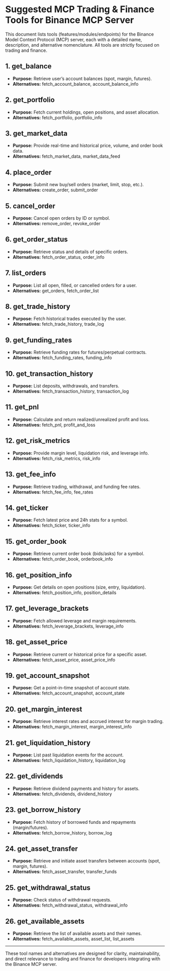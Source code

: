 # Suggested MCP Trading & Finance Tools for Binance MCP Server

This document lists tools (features/modules/endpoints) for the Binance Model Context Protocol (MCP) server, each with a detailed name, description, and alternative nomenclature. All tools are strictly focused on trading and finance.

## 1. get_balance
- **Purpose:** Retrieve user’s account balances (spot, margin, futures).
- **Alternatives:** fetch_account_balance, account_balance_info

## 2. get_portfolio
- **Purpose:** Fetch current holdings, open positions, and asset allocation.
- **Alternatives:** fetch_portfolio, portfolio_info

## 3. get_market_data
- **Purpose:** Provide real-time and historical price, volume, and order book data.
- **Alternatives:** fetch_market_data, market_data_feed

## 4. place_order
- **Purpose:** Submit new buy/sell orders (market, limit, stop, etc.).
- **Alternatives:** create_order, submit_order

## 5. cancel_order
- **Purpose:** Cancel open orders by ID or symbol.
- **Alternatives:** remove_order, revoke_order

## 6. get_order_status
- **Purpose:** Retrieve status and details of specific orders.
- **Alternatives:** fetch_order_status, order_info

## 7. list_orders
- **Purpose:** List all open, filled, or cancelled orders for a user.
- **Alternatives:** get_orders, fetch_order_list

## 8. get_trade_history
- **Purpose:** Fetch historical trades executed by the user.
- **Alternatives:** fetch_trade_history, trade_log

## 9. get_funding_rates
- **Purpose:** Retrieve funding rates for futures/perpetual contracts.
- **Alternatives:** fetch_funding_rates, funding_info

## 10. get_transaction_history
- **Purpose:** List deposits, withdrawals, and transfers.
- **Alternatives:** fetch_transaction_history, transaction_log

## 11. get_pnl
- **Purpose:** Calculate and return realized/unrealized profit and loss.
- **Alternatives:** fetch_pnl, profit_and_loss

## 12. get_risk_metrics
- **Purpose:** Provide margin level, liquidation risk, and leverage info.
- **Alternatives:** fetch_risk_metrics, risk_info

## 13. get_fee_info
- **Purpose:** Retrieve trading, withdrawal, and funding fee rates.
- **Alternatives:** fetch_fee_info, fee_rates

## 14. get_ticker
- **Purpose:** Fetch latest price and 24h stats for a symbol.
- **Alternatives:** fetch_ticker, ticker_info

## 15. get_order_book
- **Purpose:** Retrieve current order book (bids/asks) for a symbol.
- **Alternatives:** fetch_order_book, orderbook_info

## 16. get_position_info
- **Purpose:** Get details on open positions (size, entry, liquidation).
- **Alternatives:** fetch_position_info, position_details

## 17. get_leverage_brackets
- **Purpose:** Fetch allowed leverage and margin requirements.
- **Alternatives:** fetch_leverage_brackets, leverage_info

## 18. get_asset_price
- **Purpose:** Retrieve current or historical price for a specific asset.
- **Alternatives:** fetch_asset_price, asset_price_info

## 19. get_account_snapshot
- **Purpose:** Get a point-in-time snapshot of account state.
- **Alternatives:** fetch_account_snapshot, account_state

## 20. get_margin_interest
- **Purpose:** Retrieve interest rates and accrued interest for margin trading.
- **Alternatives:** fetch_margin_interest, margin_interest_info

## 21. get_liquidation_history
- **Purpose:** List past liquidation events for the account.
- **Alternatives:** fetch_liquidation_history, liquidation_log

## 22. get_dividends
- **Purpose:** Retrieve dividend payments and history for assets.
- **Alternatives:** fetch_dividends, dividend_history

## 23. get_borrow_history
- **Purpose:** Fetch history of borrowed funds and repayments (margin/futures).
- **Alternatives:** fetch_borrow_history, borrow_log

## 24. get_asset_transfer
- **Purpose:** Retrieve and initiate asset transfers between accounts (spot, margin, futures).
- **Alternatives:** fetch_asset_transfer, transfer_funds

## 25. get_withdrawal_status
- **Purpose:** Check status of withdrawal requests.
- **Alternatives:** fetch_withdrawal_status, withdrawal_info

## 26. get_available_assets
- **Purpose:** Retrieve the list of available assets and their names.
- **Alternatives:** fetch_available_assets, asset_list, list_assets
---

These tool names and alternatives are designed for clarity, maintainability, and direct relevance to trading and finance for developers integrating with the Binance MCP server.
